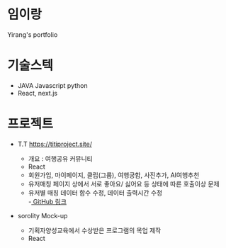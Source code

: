 # 임이랑
Yirang's portfolio

# 기술스텍
- JAVA Javascript python
- React, next.js

# 프로젝트
- T.T  https://titiproject.site/
    - 개요 : 여행공유 커뮤니티
    - React
    - 회원가입, 마이페이지, 클립(그룹), 여행궁합, 사진추가, AI여행추천
    - 유저매칭 페이지 상에서 서로 좋아요/ 싫어요 등 상태에 따른 호출이상 문제
     * 유저별 매칭 데이터 함수 수정, 데이터 출력시간 수정  
    -[ GitHub 링크](https://github.com/swrd-js-class/1.TT.git) 

- sorolity Mock-up
    - 기획자양성교육에서 수상받은 프로그램의 목업 제작
    - React
